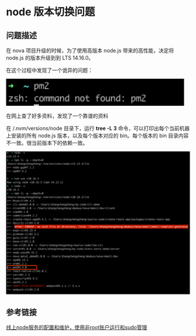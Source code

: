 # node 版本切换问题

## 问题描述

在 nova 项目升级的时候，为了使用高版本 node.js 带来的高性能，决定将 node.js 的版本升级到到 LTS 14.16.0。

在这个过程中发现了一个诡异的问题：

![zsh: command not found: pm2](./assets/command-not-found-pm2.png)

在网上查了好多资料，发现了一个靠谱的资料

在 /.nvm/versions/node 目录下，运行 **tree -L 3** 命令，可以打印出每个当前机器上安装的所有 node.js 版本，以及每个版本对应的 bin。每个版本的 bin 目录内容不一致。很当前版本下的依赖一致。

![npm ls -g --depth=0](./assets/npm-ls--g.png)


## 参考链接

[线上node服务的配置和维护，使用非root账户运行和sudo管理](https://cnodejs.org/topic/57216ea1fa48138c41110ec8)
